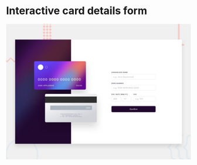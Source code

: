 # Interactive card details form

![Design preview for the Interactive card details form coding challenge](./design/desktop-preview.jpg)

